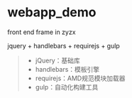 # webapp_demo

front end frame in zyzx

jquery + handlebars + requirejs + gulp

> * jQuery：基础库
> * handlebars：模板引擎
> * requirejs：AMD规范模块加载器
> * gulp：自动化构建工具